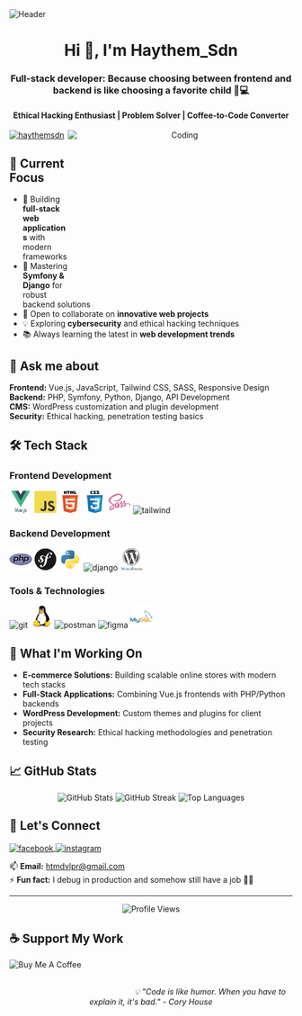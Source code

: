 <img alt="Header" src="https://cdn-images-1.medium.com/max/1200/1*ocx1YZ-_E1-j9Mf6OPp78Q.gif">

<h1 align="center">Hi 👋, I'm Haythem_Sdn</h1>
<h3 align="center">Full-stack developer: Because choosing between frontend and backend is like choosing a favorite child 👶💻</h3>
<h4 align="center">Ethical Hacking Enthusiast | Problem Solver | Coffee-to-Code Converter</h4>

<div align="center">
  <img align="right" alt="Coding" width="400" height="285" src="https://media.tenor.com/GVk4jB2u_i8AAAAd/coding.gif">
</div>

<p align="left"> 
  <a href="https://github.com/ryo-ma/github-profile-trophy">
    <img src="https://github-profile-trophy.vercel.app/?username=haythemsdn&theme=radical&no-frame=false&no-bg=false&margin-w=4" alt="haythemsdn" />
  </a> 
</p>

## 🚀 Current Focus

- 🔭 Building **full-stack web applications** with modern frameworks
- 🌱 Mastering **Symfony & Django** for robust backend solutions  
- 👯 Open to collaborate on **innovative web projects**
- 💡 Exploring **cybersecurity** and ethical hacking techniques
- 📚 Always learning the latest in **web development trends**

## 💬 Ask me about

**Frontend:** Vue.js, JavaScript, Tailwind CSS, SASS, Responsive Design  
**Backend:** PHP, Symfony, Python, Django, API Development  
**CMS:** WordPress customization and plugin development  
**Security:** Ethical hacking, penetration testing basics

## 🛠️ Tech Stack

### Frontend Development
<p>
  <img src="https://raw.githubusercontent.com/devicons/devicon/master/icons/vuejs/vuejs-original-wordmark.svg" alt="vuejs" width="40" height="40"/>
  <img src="https://raw.githubusercontent.com/devicons/devicon/master/icons/javascript/javascript-original.svg" alt="javascript" width="40" height="40"/>
  <img src="https://raw.githubusercontent.com/devicons/devicon/master/icons/html5/html5-original-wordmark.svg" alt="html5" width="40" height="40"/>
  <img src="https://raw.githubusercontent.com/devicons/devicon/master/icons/css3/css3-original-wordmark.svg" alt="css3" width="40" height="40"/>
  <img src="https://raw.githubusercontent.com/devicons/devicon/master/icons/sass/sass-original.svg" alt="sass" width="40" height="40"/>
  <img src="https://www.vectorlogo.zone/logos/tailwindcss/tailwindcss-icon.svg" alt="tailwind" width="40" height="40"/>
</p>

### Backend Development
<p>
  <img src="https://raw.githubusercontent.com/devicons/devicon/master/icons/php/php-original.svg" alt="php" width="40" height="40"/>
  <img src="https://raw.githubusercontent.com/devicons/devicon/master/icons/symfony/symfony-original.svg" alt="symfony" width="40" height="40"/>
  <img src="https://raw.githubusercontent.com/devicons/devicon/master/icons/python/python-original.svg" alt="python" width="40" height="40"/>
  <img src="https://cdn.worldvectorlogo.com/logos/django.svg" alt="django" width="40" height="40"/>
  <img src="https://raw.githubusercontent.com/devicons/devicon/master/icons/wordpress/wordpress-original.svg" alt="wordpress" width="40" height="40"/>
</p>

### Tools & Technologies
<p>
  <img src="https://www.vectorlogo.zone/logos/git-scm/git-scm-icon.svg" alt="git" width="40" height="40"/>
  <img src="https://raw.githubusercontent.com/devicons/devicon/master/icons/linux/linux-original.svg" alt="linux" width="40" height="40"/>
  <img src="https://www.vectorlogo.zone/logos/getpostman/getpostman-icon.svg" alt="postman" width="40" height="40"/>
  <img src="https://www.vectorlogo.zone/logos/figma/figma-icon.svg" alt="figma" width="40" height="40"/>
  <img src="https://raw.githubusercontent.com/devicons/devicon/master/icons/mysql/mysql-original-wordmark.svg" alt="mysql" width="40" height="40"/>
</p>

## 🎯 What I'm Working On

- **E-commerce Solutions:** Building scalable online stores with modern tech stacks
- **Full-Stack Applications:** Combining Vue.js frontends with PHP/Python backends
- **WordPress Development:** Custom themes and plugins for client projects
- **Security Research:** Ethical hacking methodologies and penetration testing

## 📈 GitHub Stats

<div align="center">
  <img src="https://github-readme-stats.vercel.app/api?username=haythemsdn&show_icons=true&theme=radical&hide_border=false&include_all_commits=true&count_private=true" alt="GitHub Stats" />
  
  <img src="https://github-readme-streak-stats.herokuapp.com/?user=haythemsdn&theme=radical&hide_border=false" alt="GitHub Streak" />
  
  <img src="https://github-readme-stats.vercel.app/api/top-langs/?username=haythemsdn&theme=radical&hide_border=false&include_all_commits=true&count_private=true&layout=compact" alt="Top Languages" />
</div>

## 🤝 Let's Connect

<p align="left">
  <a href="https://fb.com/haythem sdn" target="blank">
    <img align="center" src="https://raw.githubusercontent.com/rahuldkjain/github-profile-readme-generator/master/src/images/icons/Social/facebook.svg" alt="facebook" height="30" width="40" />
  </a>
  <a href="https://instagram.com/haythem_sdn" target="blank">
    <img align="center" src="https://raw.githubusercontent.com/rahuldkjain/github-profile-readme-generator/master/src/images/icons/Social/instagram.svg" alt="instagram" height="30" width="40" />
  </a>
</p>

📫 **Email:** htmdvlpr@gmail.com  
⚡ **Fun fact:** I debug in production and somehow still have a job 🤷‍♂️

---

<div align="center">
  <img src="https://komarev.com/ghpvc/?username=haythemsdn&label=Profile%20views&color=0e75b6&style=flat" alt="Profile Views" />
</div>

## ☕ Support My Work

<p><a href="https://www.buymeacoffee.com/HaythemSdn"> <img align="left" src="https://cdn.buymeacoffee.com/buttons/v2/default-yellow.png" height="50" width="210" alt="Buy Me A Coffee" /></a></p>

<br><br>

<div align="center">
  <em>💡 "Code is like humor. When you have to explain it, it's bad." - Cory House</em>
</div>
